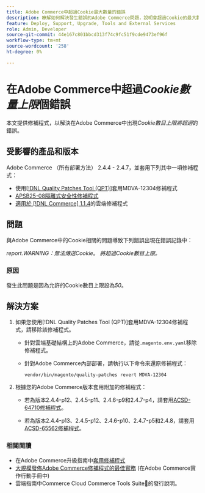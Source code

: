 ```yaml
---
title: Adobe Commerce中超過Cookie最大數量的錯誤
description: 瞭解如何解決發生錯誤的Adobe Commerce問題，說明會超過Cookie的最大數量。
feature: Deploy, Support, Upgrade, Tools and External Services
role: Admin, Developer
source-git-commit: 44e167c801bbcd313f74c9fc51f9cde9473ef96f
workflow-type: tm+mt
source-wordcount: '258'
ht-degree: 0%

---
```


# 在Adobe Commerce中超過&#x200B;*Cookie數量上限*&#x200B;個錯誤

本文提供修補程式，以解決在Adobe Commerce中出現&#x200B;*Cookie數目上限將超過*&#x200B;的錯誤。

## 受影響的產品和版本

Adobe Commerce （所有部署方法） 2.4.4 - 2.4.7，並套用下列其中一項修補程式：

* 使用[[!DNL Quality Patches Tool (QPT)]](https://experienceleague.adobe.com/zh-hant/docs/commerce-operations/tools/quality-patches-tool/release-notes)套用MDVA-12304修補程式
* [APSB25-08隔離式安全性修補程式](/help/troubleshooting/known-issues-patches-attached/security-update-available-for-adobe-commerce-apsb25-08.md)
* [適用於 [!DNL Commerce] 1.1.4](https://experienceleague.adobe.com/zh-hant/docs/commerce-on-cloud/user-guide/release-notes/cloud-patches)的雲端修補程式

## 問題

與Adobe Commerce中的Cookie相關的問題導致下列錯誤出現在錯誤記錄中：

*report.WARNING：無法傳送Cookie。 將超過Cookie數目上限。*

### 原因

發生此問題是因為允許的Cookie數目上限設為&#x200B;*50*。

## 解決方案

1. 如果您使用[!DNL Quality Patches Tool (QPT)]套用MDVA-12304修補程式，請移除該修補程式。

   * 針對雲端基礎結構上的Adobe Commerce，請從`.magento.env.yaml`移除修補程式。
   * 針對Adobe Commerce內部部署，請執行以下命令來還原修補程式：

     `vendor/bin/magento/quality-patches revert MDVA-12304`

1. 根據您的Adobe Commerce版本套用附加的修補程式：

   * 若為版本2.4.4-p12、2.4.5-p11、2.4.6-p9和2.4.7-p4，請套用[ACSD-64710修補程式](assets/acsd-64710_2.4.5-p11.patch.zip)。

   * 若為版本2.4.4-p13、2.4.5-p12、2.4.6-p10、2.4.7-p5和2.4.8，請套用[ACSD-65562修補程式](assets/acsd-65562_2.4.5-p12.patch.zip)。

### 相關閱讀

* 在Adobe Commerce升級指南中[套用修補程式](https://experienceleague.adobe.com/zh-hant/docs/commerce-operations/upgrade-guide/patches/apply)
* [大規模發佈Adobe Commerce修補程式的最佳實務](https://experienceleague.adobe.com/zh-hant/docs/commerce-operations/implementation-playbook/best-practices/maintenance/patching-at-scale) (在Adobe Commerce實作行動手冊中)
* 雲端指南中Commerce Cloud Commerce Tools Suite[&#128279;](https://experienceleague.adobe.com/zh-hant/docs/commerce-on-cloud/user-guide/release-notes/cloud-tools-suite)的發行說明。
